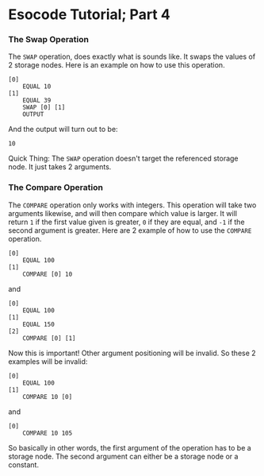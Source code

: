 # Esocode Tutorial; Part 4

### The Swap Operation

The `SWAP` operation, does exactly what is sounds like. It swaps the values of 2 storage nodes. 
Here is an example on how to use this operation.

```
[0]
    EQUAL 10
[1]
    EQUAL 39
    SWAP [0] [1]
    OUTPUT
```
And the output will turn out to be:
```
10
```
Quick Thing: The `SWAP` operation doesn't target the referenced storage node. It just takes 2 arguments.

### The Compare Operation

The `COMPARE` operation only works with integers. This operation will take two arguments likewise, and will then
compare which value is larger. It will return `1` if the first value given is greater, `0` if they are equal, and
`-1` if the second argument is greater. Here are 2 example of how to use the `COMPARE` operation.
```
[0]
    EQUAL 100
[1]
    COMPARE [0] 10
```
and
```
[0]
    EQUAL 100
[1]
    EQUAL 150
[2]
    COMPARE [0] [1]
```
Now this is important! Other argument positioning will be invalid. So these 2 examples will be invalid:
```
[0]
    EQUAL 100
[1]
    COMPARE 10 [0]
```
and
```
[0]
    COMPARE 10 105
```
So basically in other words, the first argument of the operation has to be a storage node. The second argument can either be a storage node or a constant.
